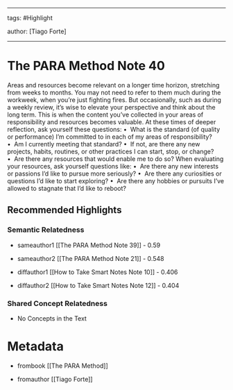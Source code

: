 




---

tags: #Highlight

author: [Tiago Forte]

---
# The PARA Method Note 40




Areas and resources become relevant on a longer time horizon, stretching from weeks to months. You may not need to refer to them much during the workweek, when you’re just fighting fires. But occasionally, such as during a weekly review, it’s wise to elevate your perspective and think about the long term. This is when the content you’ve collected in your areas of responsibility and resources becomes valuable. At these times of deeper reflection, ask yourself these questions: •  What is the standard (of quality or performance) I’m committed to in each of my areas of responsibility? •  Am I currently meeting that standard? •  If not, are there any new projects, habits, routines, or other practices I can start, stop, or change? •  Are there any resources that would enable me to do so? When evaluating your resources, ask yourself questions like: •  Are there any new interests or passions I’d like to pursue more seriously? •  Are there any curiosities or questions I’d like to start exploring? •  Are there any hobbies or pursuits I’ve allowed to stagnate that I’d like to reboot?


## Recommended Highlights

### Semantic Relatedness


- sameauthor1 [[The PARA Method Note 39]] - 0.59

- sameauthor2 [[The PARA Method Note 21]] - 0.548

- diffauthor1 [[How to Take Smart Notes Note 10]] - 0.406

- diffauthor2 [[How to Take Smart Notes Note 12]] - 0.404
### Shared Concept Relatedness


- No Concepts in the Text
# Metadata


- frombook [[The PARA Method]]

- fromauthor [[Tiago Forte]]